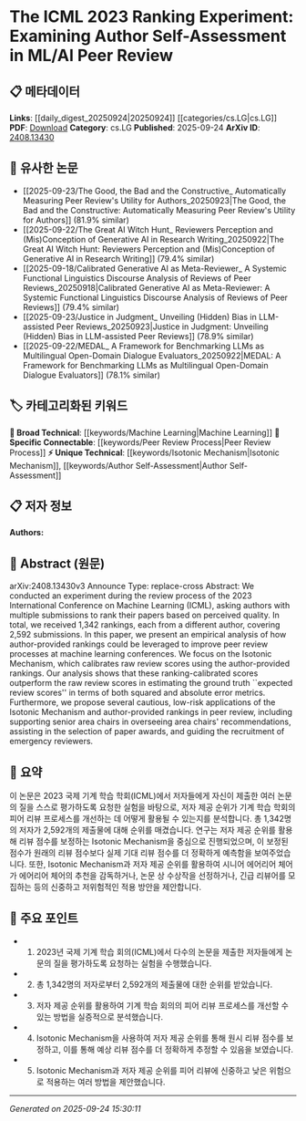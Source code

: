 <!-- KEYWORD_LINKING_METADATA:
{
  "processed_timestamp": "2025-09-24T15:30:11.913025",
  "vocabulary_version": "1.0",
  "selected_keywords": [
    "Machine Learning",
    "Isotonic Mechanism",
    "Peer Review Process",
    "Author Self-Assessment"
  ],
  "rejected_keywords": [],
  "similarity_scores": {
    "Machine Learning": 0.85,
    "Isotonic Mechanism": 0.78,
    "Peer Review Process": 0.82,
    "Author Self-Assessment": 0.77
  },
  "extraction_method": "AI_prompt_based",
  "budget_applied": true,
  "candidates_json": {
    "candidates": [
      {
        "surface": "Machine Learning",
        "canonical": "Machine Learning",
        "aliases": [
          "ML"
        ],
        "category": "broad_technical",
        "rationale": "Machine Learning is a foundational field relevant to the paper's context and connects to various related topics.",
        "novelty_score": 0.3,
        "connectivity_score": 0.9,
        "specificity_score": 0.5,
        "link_intent_score": 0.85
      },
      {
        "surface": "Isotonic Mechanism",
        "canonical": "Isotonic Mechanism",
        "aliases": [],
        "category": "unique_technical",
        "rationale": "The Isotonic Mechanism is a specific method discussed in the paper, offering a unique perspective on peer review calibration.",
        "novelty_score": 0.7,
        "connectivity_score": 0.6,
        "specificity_score": 0.8,
        "link_intent_score": 0.78
      },
      {
        "surface": "Peer Review",
        "canonical": "Peer Review Process",
        "aliases": [
          "Review Process"
        ],
        "category": "specific_connectable",
        "rationale": "Peer Review is central to the paper's analysis and connects to broader discussions on academic evaluation.",
        "novelty_score": 0.4,
        "connectivity_score": 0.75,
        "specificity_score": 0.65,
        "link_intent_score": 0.82
      },
      {
        "surface": "Author Self-Assessment",
        "canonical": "Author Self-Assessment",
        "aliases": [],
        "category": "unique_technical",
        "rationale": "Author Self-Assessment is a novel concept explored in the paper, relevant for understanding biases in peer review.",
        "novelty_score": 0.65,
        "connectivity_score": 0.55,
        "specificity_score": 0.75,
        "link_intent_score": 0.77
      }
    ],
    "ban_list_suggestions": [
      "experiment",
      "method",
      "performance"
    ]
  },
  "decisions": [
    {
      "candidate_surface": "Machine Learning",
      "resolved_canonical": "Machine Learning",
      "decision": "linked",
      "scores": {
        "novelty": 0.3,
        "connectivity": 0.9,
        "specificity": 0.5,
        "link_intent": 0.85
      }
    },
    {
      "candidate_surface": "Isotonic Mechanism",
      "resolved_canonical": "Isotonic Mechanism",
      "decision": "linked",
      "scores": {
        "novelty": 0.7,
        "connectivity": 0.6,
        "specificity": 0.8,
        "link_intent": 0.78
      }
    },
    {
      "candidate_surface": "Peer Review",
      "resolved_canonical": "Peer Review Process",
      "decision": "linked",
      "scores": {
        "novelty": 0.4,
        "connectivity": 0.75,
        "specificity": 0.65,
        "link_intent": 0.82
      }
    },
    {
      "candidate_surface": "Author Self-Assessment",
      "resolved_canonical": "Author Self-Assessment",
      "decision": "linked",
      "scores": {
        "novelty": 0.65,
        "connectivity": 0.55,
        "specificity": 0.75,
        "link_intent": 0.77
      }
    }
  ]
}
-->

# The ICML 2023 Ranking Experiment: Examining Author Self-Assessment in ML/AI Peer Review

## 📋 메타데이터

**Links**: [[daily_digest_20250924|20250924]] [[categories/cs.LG|cs.LG]]
**PDF**: [Download](https://arxiv.org/pdf/2408.13430.pdf)
**Category**: cs.LG
**Published**: 2025-09-24
**ArXiv ID**: [2408.13430](https://arxiv.org/abs/2408.13430)

## 🔗 유사한 논문
- [[2025-09-23/The Good, the Bad and the Constructive_ Automatically Measuring Peer Review's Utility for Authors_20250923|The Good, the Bad and the Constructive: Automatically Measuring Peer Review's Utility for Authors]] (81.9% similar)
- [[2025-09-22/The Great AI Witch Hunt_ Reviewers Perception and (Mis)Conception of Generative AI in Research Writing_20250922|The Great AI Witch Hunt: Reviewers Perception and (Mis)Conception of Generative AI in Research Writing]] (79.4% similar)
- [[2025-09-18/Calibrated Generative AI as Meta-Reviewer_ A Systemic Functional Linguistics Discourse Analysis of Reviews of Peer Reviews_20250918|Calibrated Generative AI as Meta-Reviewer: A Systemic Functional Linguistics Discourse Analysis of Reviews of Peer Reviews]] (79.4% similar)
- [[2025-09-23/Justice in Judgment_ Unveiling (Hidden) Bias in LLM-assisted Peer Reviews_20250923|Justice in Judgment: Unveiling (Hidden) Bias in LLM-assisted Peer Reviews]] (78.9% similar)
- [[2025-09-22/MEDAL_ A Framework for Benchmarking LLMs as Multilingual Open-Domain Dialogue Evaluators_20250922|MEDAL: A Framework for Benchmarking LLMs as Multilingual Open-Domain Dialogue Evaluators]] (78.1% similar)

## 🏷️ 카테고리화된 키워드
**🧠 Broad Technical**: [[keywords/Machine Learning|Machine Learning]]
**🔗 Specific Connectable**: [[keywords/Peer Review Process|Peer Review Process]]
**⚡ Unique Technical**: [[keywords/Isotonic Mechanism|Isotonic Mechanism]], [[keywords/Author Self-Assessment|Author Self-Assessment]]

## 📋 저자 정보

**Authors:** 

## 📄 Abstract (원문)

arXiv:2408.13430v3 Announce Type: replace-cross 
Abstract: We conducted an experiment during the review process of the 2023 International Conference on Machine Learning (ICML), asking authors with multiple submissions to rank their papers based on perceived quality. In total, we received 1,342 rankings, each from a different author, covering 2,592 submissions. In this paper, we present an empirical analysis of how author-provided rankings could be leveraged to improve peer review processes at machine learning conferences. We focus on the Isotonic Mechanism, which calibrates raw review scores using the author-provided rankings. Our analysis shows that these ranking-calibrated scores outperform the raw review scores in estimating the ground truth ``expected review scores'' in terms of both squared and absolute error metrics. Furthermore, we propose several cautious, low-risk applications of the Isotonic Mechanism and author-provided rankings in peer review, including supporting senior area chairs in overseeing area chairs' recommendations, assisting in the selection of paper awards, and guiding the recruitment of emergency reviewers.

## 📝 요약

이 논문은 2023 국제 기계 학습 학회(ICML)에서 저자들에게 자신이 제출한 여러 논문의 질을 스스로 평가하도록 요청한 실험을 바탕으로, 저자 제공 순위가 기계 학습 학회의 피어 리뷰 프로세스를 개선하는 데 어떻게 활용될 수 있는지를 분석합니다. 총 1,342명의 저자가 2,592개의 제출물에 대해 순위를 매겼습니다. 연구는 저자 제공 순위를 활용해 리뷰 점수를 보정하는 Isotonic Mechanism을 중심으로 진행되었으며, 이 보정된 점수가 원래의 리뷰 점수보다 실제 기대 리뷰 점수를 더 정확하게 예측함을 보여주었습니다. 또한, Isotonic Mechanism과 저자 제공 순위를 활용하여 시니어 에어리어 체어가 에어리어 체어의 추천을 감독하거나, 논문 상 수상작을 선정하거나, 긴급 리뷰어를 모집하는 등의 신중하고 저위험적인 적용 방안을 제안합니다.

## 🎯 주요 포인트

- 1. 2023년 국제 기계 학습 회의(ICML)에서 다수의 논문을 제출한 저자들에게 논문의 질을 평가하도록 요청하는 실험을 수행했습니다.
- 2. 총 1,342명의 저자로부터 2,592개의 제출물에 대한 순위를 받았습니다.
- 3. 저자 제공 순위를 활용하여 기계 학습 회의의 피어 리뷰 프로세스를 개선할 수 있는 방법을 실증적으로 분석했습니다.
- 4. Isotonic Mechanism을 사용하여 저자 제공 순위를 통해 원시 리뷰 점수를 보정하고, 이를 통해 예상 리뷰 점수를 더 정확하게 추정할 수 있음을 보였습니다.
- 5. Isotonic Mechanism과 저자 제공 순위를 피어 리뷰에 신중하고 낮은 위험으로 적용하는 여러 방법을 제안했습니다.


---

*Generated on 2025-09-24 15:30:11*